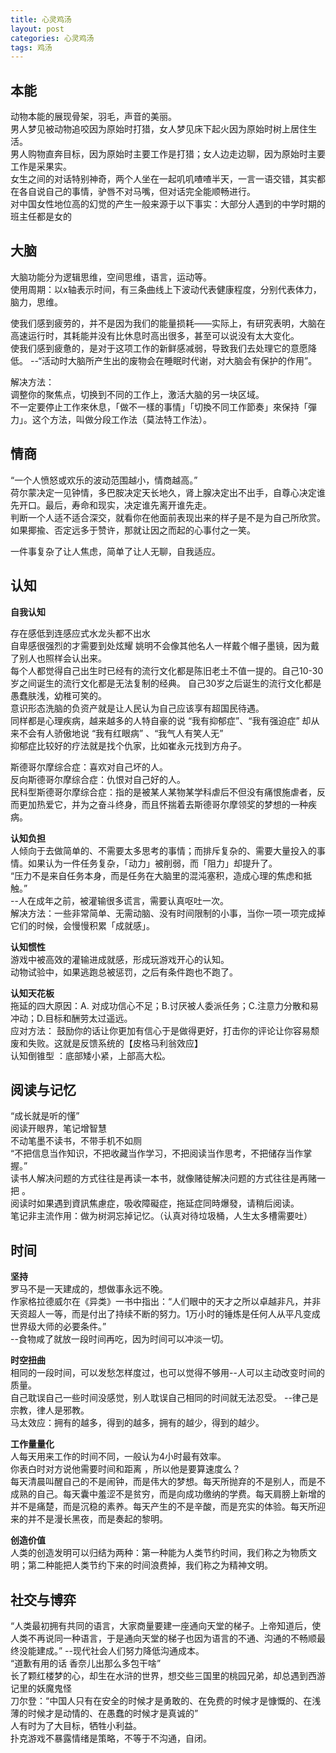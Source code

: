 ```yaml
---
title: 心灵鸡汤
layout: post
categories: 心灵鸡汤
tags: 鸡汤
---
```

本能
---   
动物本能的展现骨架，羽毛，声音的美丽。  
男人梦见被动物追咬因为原始时打猎，女人梦见床下起火因为原始时树上居住生活。  
男人购物直奔目标，因为原始时主要工作是打猎；女人边走边聊，因为原始时主要工作是采果实。  
女生之间的对话特别神奇，两个人坐在一起叽叽喳喳半天，一言一语交错，其实都在各自说自己的事情，驴唇不对马嘴，但对话完全能顺畅进行。  
对中国女性地位高的幻觉的产生一般来源于以下事实：大部分人遇到的中学时期的班主任都是女的  

大脑
---
大脑功能分为逻辑思维，空间思维，语言，运动等。  
使用周期：以x轴表示时间，有三条曲线上下波动代表健康程度，分别代表体力，脑力，思维。

使我们感到疲劳的，并不是因为我们的能量损耗——实际上，有研究表明，大脑在高速运行时，其耗能并没有比休息时高出很多，甚至可以说没有太大变化。  
使我们感到疲惫的，是对于这项工作的新鲜感减弱，导致我们去处理它的意愿降低。
--“活动时大脑所产生出的废物会在睡眠时代谢，对大脑会有保护的作用”。  

解决方法：  
调整你的聚焦点，切换到不同的工作上，激活大脑的另一块区域。  
不一定要停止工作來休息，「做不一樣的事情」「切換不同工作節奏」來保持「彈力」。这个方法，叫做分段工作法（莫法特工作法）。  

情商
---
“一个人愤怒或欢乐的波动范围越小，情商越高。”    
荷尔蒙决定一见钟情，多巴胺决定天长地久，肾上腺决定出不出手，自尊心决定谁先开口。最后，寿命和现实，决定谁先离开谁先走。  
判断一个人适不适合深交，就看你在他面前表现出来的样子是不是为自己所欣赏。如果揶揄、否定远多于赞许，那就让因之而起的心事付之一笑。  

一件事复杂了让人焦虑，简单了让人无聊，自我适应。   

认知
---
**自我认知**   

存在感低到连感应式水龙头都不出水    
自卑感很强烈的才需要到处炫耀  姚明不会像其他名人一样戴个帽子墨镜，因为戴了别人也照样会认出来。  
每个人都觉得自己出生时已经有的流行文化都是陈旧老土不值一提的。自己10-30岁之间诞生的流行文化都是无法复制的经典。 自己30岁之后诞生的流行文化都是愚蠢肤浅，幼稚可笑的。  
意识形态洗脑的负资产就是让人民认为自己应该享有超国民待遇。  
同样都是心理疾病，越来越多的人特自豪的说 “我有抑郁症”、“我有强迫症” 却从来不会有人骄傲地说 “我有红眼病” 、“我气人有笑人无”      
抑郁症比较好的疗法就是找个仇家，比如崔永元找到方舟子。  

斯德哥尔摩综合症：喜欢对自己坏的人。  
反向斯德哥尔摩综合症：仇恨对自己好的人。  
民科型斯德哥尔摩综合症：指的是被某人某物某学科虐后不但没有痛恨施虐者，反而更加热爱它，并为之奋斗终身，而且怀揣着去斯德哥尔摩领奖的梦想的一种疾病。

**认知负担**  
人倾向于去做简单的、不需要太多思考的事情；而排斥复杂的、需要大量投入的事情。如果认为一件任务复杂，「动力」被削弱，而「阻力」却提升了。    
 “压力不是来自任务本身，而是任务在大脑里的混沌塞积，造成心理的焦虑和抵触。”  
  --人在成年之前，被灌输很多谎言，需要认真呕吐一次。  
解决方法：一些非常简单、无需动脑、没有时间限制的小事，当你一项一项完成掉它们的时候，会慢慢积累「成就感」。  

**认知惯性**  
游戏中被高效的灌输进成就感，形成玩游戏开心的认知。    
动物试验中，如果逃跑总被惩罚，之后有条件跑也不跑了。

**认知天花板**  
拖延的四大原因：A. 对成功信心不足；B.讨厌被人委派任务；C.注意力分散和易冲动；D.目标和酬劳太过遥远。  
应对方法：  鼓励你的话让你更加有信心于是做得更好，打击你的评论让你容易颓废和失败。这就是反馈系统的【皮格马利翁效应】  
认知倒锥型  ：底部矮小紧，上部高大松。   

阅读与记忆
---
“成长就是听的懂”   
阅读开眼界，笔记增智慧  
不动笔墨不读书，不带手机不如厕  
“不把信息当作知识，不把收藏当作学习，不把阅读当作思考，不把储存当作掌握。”  
读书人解决问题的方式往往是再读一本书，就像赌徒解决问题的方式往往是再赌一把  。  
阅读时如果遇到資訊焦慮症，吸收障礙症，拖延症同時爆發，请稍后阅读。  
笔记非主流作用：做为树洞忘掉记忆。（认真对待垃圾桶，人生太多槽需要吐）   

时间
---
**坚持**  
罗马不是一天建成的，想做事永远不晚。  
作家格拉德威尔在《异类》一书中指出：“人们眼中的天才之所以卓越非凡，并非天资超人一等，而是付出了持续不断的努力。1万小时的锤炼是任何人从平凡变成世界级大师的必要条件。”   
--食物咸了就放一段时间再吃，因为时间可以冲淡一切。

**时空扭曲**  
相同的一段时间，可以发愁怎样度过，也可以觉得不够用--人可以主动改变时间的质量。  
自己耽误自己一些时间没感觉，别人耽误自己相同的时间就无法忍受。 --律己是宗教，律人是邪教。   
马太效应：拥有的越多，得到的越多，拥有的越少，得到的越少。  

**工作量量化**  
人每天用来工作的时间不同，一般认为4小时最有效率。  
你表白时对方说他需要时间和距离 ，所以他是要算速度么？  
 每天清晨叫醒自己的不是闹钟，而是伟大的梦想。每天所抛弃的不是别人，而是不成熟的自己。每天囊中羞涩不是贫穷，而是向成功缴纳的学费。每天肩膀上新增的并不是痛楚，而是沉稳的素养。每天产生的不是辛酸，而是充实的体验。每天所迎来的并不是漫长黑夜，而是奏起的黎明。  

 **创造价值**  
人类的创造发明可以归结为两种：第一种能为人类节约时间，我们称之为物质文明；第二种能把人类节约下来的时间浪费掉，我们称之为精神文明。  

社交与博弈
---
“人类最初拥有共同的语言，大家商量要建一座通向天堂的梯子。上帝知道后，使人类不再说同一种语言，于是通向天堂的梯子也因为语言的不通、沟通的不畅顺最终没能建成。” --现代社会人们努力降低沟通成本。  
“道歉有用的话 香奈儿出那么多包干啥”   
长了颗红楼梦的心，却生在水浒的世界，想交些三国里的桃园兄弟，却总遇到西游记里的妖魔鬼怪  
刀尔登：“中国人只有在安全的时候才是勇敢的、在免费的时候才是慷慨的、在浅薄的时候才是动情的、在愚蠢的时候才是真诚的”  
人有时为了大目标，牺牲小利益。   
扑克游戏不暴露情绪是策略，不等于不沟通，自闭。  
